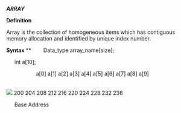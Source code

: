 ﻿***ARRAY***

**Definition**

Array is the collection of homogeneous items which has contiguous memory allocation and identified by unique index number.

**Syntax**
**
`    `Data_type  array_name[size];

`	`int  a[10];



`           `a[0]      a[1]      a[2]   a[3]   a[4]   a[5]    a[6]     a[7]     a[8]      a[9]

|||||||||||
| :- | :- | :- | :- | :- | :- | :- | :- | :- | :- |
![](Aspose.Words.e9df5762-4589-4a7f-be9f-7cbeec8504e6.001.png)	200      204	    208   212   216   220     224      228      232    236

`	`Base Address
